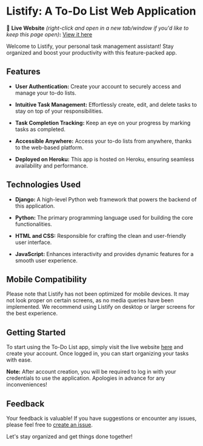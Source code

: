 # Listify: A To-Do List Web Application

🚀 **Live Website** _(right-click and open in a new tab/window if you'd like to keep this page open)_**:** [View it here](https://listify-5c4db7d4f276.herokuapp.com/accounts/login/?next=/)

Welcome to Listify, your personal task management assistant! Stay organized and boost your productivity with this feature-packed app.

## Features

- **User Authentication:** Create your account to securely access and manage your to-do lists.

- **Intuitive Task Management:** Effortlessly create, edit, and delete tasks to stay on top of your responsibilities.

- **Task Completion Tracking:** Keep an eye on your progress by marking tasks as completed.

- **Accessible Anywhere:** Access your to-do lists from anywhere, thanks to the web-based platform.

- **Deployed on Heroku:** This app is hosted on Heroku, ensuring seamless availability and performance.

## Technologies Used

- **Django:** A high-level Python web framework that powers the backend of this application.

- **Python:** The primary programming language used for building the core functionalities.

- **HTML and CSS:** Responsible for crafting the clean and user-friendly user interface.

- **JavaScript:** Enhances interactivity and provides dynamic features for a smooth user experience.

## Mobile Compatibility

Please note that Listify has not been optimized for mobile devices. It may not look proper on certain screens, as no media queries have been implemented. We recommend using Listify on desktop or larger screens for the best experience.

## Getting Started

To start using the To-Do List app, simply visit the live website [here](https://listify-5c4db7d4f276.herokuapp.com/accounts/login/?next=/) and create your account. Once logged in, you can start organizing your tasks with ease.

**Note:** After account creation, you will be required to log in with your credentials to use the application. Apologies in advance for any inconveniences!

## Feedback

Your feedback is valuable! If you have suggestions or encounter any issues, please feel free to [create an issue](https://github.com/andrewc0urt/to-do-list/issues).

Let's stay organized and get things done together!
